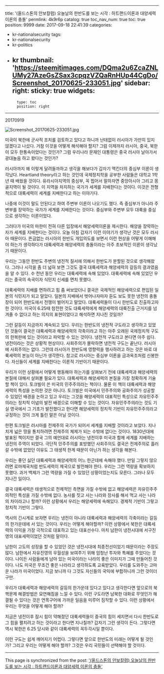 
---
title: '(올드스톤의 안보칼럼) 오늘날의 한반도를 보는 시각 : 하트랜드이론과 대양세력 이론의 충돌'
permlink: 4k9r6p
catalog: true
toc_nav_num: true
toc: true
position: 9999
date: 2017-09-18 22:41:39
categories:
- kr-nationalsecurity
tags:
- kr-nationalsecurity
- kr-politics
- kr
thumbnail: 'https://steemitimages.com/DQma2u6ZcaZNLUMy27AzeGsZSax3cpqzVZQaRnHUp44CgDo/Screenshot_20170625-233051.jpg'
sidebar:
    right:
        sticky: true
widgets:
    -
        type: toc
        position: right
---


20170919

![Screenshot_20170625-233051.jpg](https://steemitimages.com/DQma2u6ZcaZNLUMy27AzeGsZSax3cpqzVZQaRnHUp44CgDo/Screenshot_20170625-233051.jpg)

미국이 북한에 군사적 조치를 검토하고 있다고 하니까 난데없이 러시아가 가만히 있지 않겠다고 나섰다. 거참 이것을 어떻게 해석해야 할지? 그럼 이제까지 러시아, 중국, 북한이 모두 한통속이었다는 것인가? 그럼 우리나라 문재인 대통령은 중국 러시아 날아가서 광대놀음 하고 왔다는 것인가?

러시아까지 왜 이렇게 달려들까하고 생각을 해보다가 갑자기 맥킨더의 중심부 이론이 생각났다. Heartland theory라고 하는 것인데 국제정치학을 공부한 사람들은 대학교 1학년 때 배웠을 것이다. 유라시아지역의 중심부, 꼭 찝어서 말하자면 중앙아시아 그리고 몽골지역이 될 것이다. 이 지역을 차지하는 국가가 세계를 지배한다는 것이다. 이것은 전형적으로 대륙세력이 세계를 지배한다고 하는 이야기다. 

나중에 이것이 말도 안된다고 하여 주변부 이론이 나오기도 했다. 즉 중심부가 아니라 주변부를 장악하는 국가가 세계를 지배한다는 것이다. 중심부와 주변부 모두 대륙을 중심으로 생각하는 이론이었다. 

그러다가 미국의 마한이 전혀 다른 입장에서 해양세력이론을 제시한다. 해양을 장악하는 자가 세계를 지배한다는 것이다. 오늘 아침 갑자기 이런 이야기가 생각난 것은 모두 러시아 때문이다. 뜬금없는 러시아의 한반도 개입의도를 보면서 이런 현상을 어떻게 이해해야 하는가 생각하다가 대륙세력과 해양세력의 충돌이라는 아주 초보적인 이론이 생각났기 때문이다.

우리는 그동안 한반도 주변의 냉전적 질서에 의해서 한반도가 분할된 것으로 생각해왔다. 그러나 시각을 좀 더 넓혀 보면 그것도 결국 대륙세력과 해양세력의 갈등의 결과였음을 알 수 있다. 수 천년 동안 우리는 대륙세력에 속해 있었다. 대륙세력에 속해 있었던 우리는 중국의 속국이자 식민지 신세를 면치 못했다. 

대륙세력의 지배를 면하려고 힘 좀 써보았더니 결국은 국제적인 해양세력으로 편입된 일본의 식민지가 되고 말았다. 일본의 지배에서 벗어나자마자 듣도 보도 못한 냉전의 충돌장이 되어 한반도에서 전쟁이 벌어지고 말았다. 대륙세력들이 다시 한반도로 진출하고자 한 것이다. 미국이 6.25때 참전한 것도 대륙세력에게 해양세력의 대륙진출 근거지를 넘겨줄 수 없다고 하는 의지의 표현이었다고 해석하면 지나친 것일까? 

그런 갈등이 지금까지 계속되고 있다. 우리는 한반도의 냉전적 구도라고 생각하고 있었던 것들이 결국은 대륙세력과 해양세력의 각축이라고 하는 아주 오래된 국제정치적 구도의 한복판에 있는 것이라고 파악할 수 있는 것이다. 냉전적 구도라고 본다면 아주 쉽다. 냉전이라는 것은 상황적 현상이다. 사회주의가 몰락하면 냉전적 구도는 끝난다. 러시아에 사회주의는 없다. 그런데 러시아가 한반도에 영향력을 행사하려고 하는 것은 바로 대륙세력의 본능이 아닌가 생각한다. 참고로 러시아는 중심부 이론을 금과옥조처럼 신봉한다. 자신들이 세계를 지배한다는 이론적 기반이기 때문이다. 

우리가 이런 상황에서 어떻게 행동해야 하는가를 살펴보기 전에 대륙세력과 해양세력의 본질에 대해서 살펴볼 필요가 있다. 대륙세력과 해양세력의 본질을 가장 정확하게 기술할 책이 있다. 토크빌이 쓴 미국의 민주주의라는 책이다. 물론 이 책이 대륙세력과 해양세력의 특성을 논의한 것은 아니다. 토크빌은 미국에서 민주주의와 공화주의가 성공할 수 있었던 배경을 논하고 있고 우리는 그것을 해양세력의 대표적인 특성으로 자유민주주의라는 정치적 이념의 발전 배경으로 이해할 수 있는 것이다. 자유민주주의라는 것도 기실 영국에서 그 기초가 발전했다고 한다면 해양세력의 정치적 기반이  자유민주주의라고 규정하는 것이 크게 틀린 말은 아닐 것이다. 

한편 토크빌은 러시아를 전제주의 국가가 되어서 세계를 지배할 것이라고 보았다. 지나치게 넓은 땅을 통치하려면 전제주의 체제가 되는 수밖에 없다는 것이다. 1830년대에 발표된 책이지만 결국 그의 예언대로 러시아는 냉전이후 미국과 함께 세계를 지배하는 냉전의 주역이 되었다. 극단적 민주주의를 표방했던 사회주의도 결국은 전제주의로 흘러갈 수밖에 없었던 이유도 그 태생적 한계 때문이 아닌가 하는 생각을 해본다. 

우리는 좋던 싫던 대륙세력과 해양세력의 어느 한군데에 속해야 했다. 만일 그렇지 않으려면 로마제국처럼 반도세력이 제국으로 발전해야 한다. 우리는 그런 역량을 확보하지 못했다. 과거 백제가 그런 역량을 가질 수 있었던 상황이었는지도 모른다. 그러나 모두 지나간 일이다. 

결국 대륙세력은 태생적으로 전제적인 측면을 가질 수밖에 없고 해양세력은 자유민주주의적인 특성을 가질 수밖에 없다. 농사를 짓고 사는 나라와 장사를 해서 먹고 사는 나라의 차이라고나 할까? 이런 상황에서 우리는 해양세력에 속해있다. 경제적 기반이 그렇고 정치적 기반이  그렇다.

역사의 긴시계로 보자면 우리는 냉전이 아니라 대륙세력과 해양세력의 각축이라는 갈등의 한가운데에 서 있는 것이다. 우리는 어떻게 해야할까? 이런 상황에서 북한은 대륙세력의 이익을 가장 극적으로 대표하고 있는 대표선수다. 마치 남한이 냉전시대에 서구진영의 대표세력이었던 것처럼 말이다. 

남한이 고도의 성장을 할 수 있었던 것은 냉전시대에 최종전선이었기 때문이라는 주장도 많다. 남한에서 자유진영의 우월성을 보여주기 위해 엄청난 투자와 특혜를 주었다는 것이다. 나이든 사람들에게 남아 있는 미국이라는 나라의 좋은 이미지가 그때 만들어진 것이다. 나도 미국은 무조건 좋은 나라라고 생각하도록 교육받았다. 우리를 도와주는 고마운 나라가 미국이었다. 지금 보니까 다 그것도 자신들의 국익에 부합하니까 그런 것이더구만.

우리가 대륙세력과 해양세력의 갈등의 한가운데 있다고 있다고 생각한다면 앞으로의 북핵문제 해결방법은 묘연해짐을 느낄 수 있다. 이런 구도라면 남북한 대화로 무엇인가 해결될 수 있다는 것은 연목구어에 가까운 일음을 미루어 짐작할 수 있다. 이런 상황에서 우리는 무엇을 어떻게 해야 할까?    

지금은 냉전이후 잠시 힘이 약해졌던 대륙세력들이 중국의 힘이 세지면서 다시 한반도로 그 힘을 펼치려고 하는 것이라고 한다면 지나칠까? 갑자기 그런 생각이 든다. 그렇다면 역시 북한은 6.25 당시와 같이 대륙세력의 꼭두각시일 뿐이다. 

이런 구도는 쉽게 깨어지기 어렵다. 그렇다면 앞으로 한반도의 미래는 어떻게 될 것인가? 그리고 우리는 어떻게 해야 할까? 그것은 우리 국민들이 선택해야 할 것이다.

- - -

This page is synchronized from the post: ['(올드스톤의 안보칼럼) 오늘날의 한반도를 보는 시각 : 하트랜드이론과 대양세력 이론의 충돌'](https://steemit.com/@oldstone/4k9r6p)
